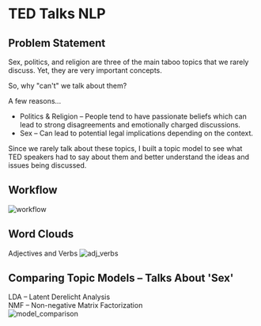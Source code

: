 # TED Talks NLP
## Problem Statement
Sex, politics, and religion are three of the main taboo topics that we rarely discuss. Yet, they are very important concepts.

So, why "can't" we talk about them?

A few reasons...  
  * Politics & Religion – People tend to have passionate beliefs which can lead to strong disagreements and emotionally charged discussions.  
  * Sex – Can lead to potential legal implications depending on the context.

Since we rarely talk about these topics, I built a topic model to see what TED speakers had to say about them and better understand the ideas and issues being discussed.

## Workflow
![workflow](./img/workflow.png)

## Word Clouds
Adjectives and Verbs
![adj_verbs](./img/ted_shaped_word_cloud_500.png)

## Comparing Topic Models – Talks About 'Sex'
LDA – Latent Derelicht Analysis  
NMF – Non-negative Matrix Factorization  
![model_comparison](./img/model_comparison.png)
